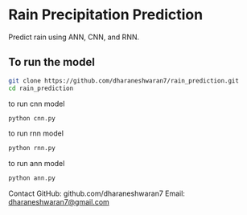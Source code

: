 # Rain Precipitation Prediction

Predict rain using ANN, CNN, and RNN.

## To run the model

```bash
git clone https://github.com/dharaneshwaran7/rain_prediction.git
cd rain_prediction
```
to run cnn model

```bash
python cnn.py
```

to run rnn model

```bash
python rnn.py
```

to run ann model

```bash
python ann.py
```

Contact
GitHub: github.com/dharaneshwaran7
Email: dharaneshwaran7@gmail.com